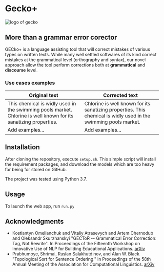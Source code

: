 # Gecko+
![logo of gecko](https://github.com/psawa/gecko-app/blob/master/application/static/img/GECko_logo_small.png)

## More than a grammar error corector
GECko+ is a language assisting tool that will correct mistakes of various types on written texts. 
While many well settled softwares of its kind correct mistakes at the grammatical level (orthography and syntax), our novel approach allow the tool perform corrections both at **grammatical** and  **discourse** level.
<!--- add demo link when live -->

### Use cases examples

<!--- add screenshot (possibly gif of correction) -->
Original text | Corrected text
------------ | -------------
This chemical is widly used in the swimming pools market. Chlorine is well known for its sanatizing properties. | Chlorine is well known for its sanatizing properties. This chemical is widly used in the swimming pools market.
Add examples... | Add examples... 

## Installation
After cloning the repository, execute `setup.sh`. This simple script will install the requirement packages, and download the models which are too heavy for being for stored on GitHub.

The project was tested using Python 3.7.

## Usage
To launch the web app, run `run.py`

## Acknowledgments
- Kostiantyn Omelianchuk and Vitaliy Atrasevych and Artem Chernodub and Oleksandr Skurzhanskyi "GECToR -- Grammatical Error Correction: Tag, Not Rewrite". In Proceedings of the Fifteenth Workshop on Innovative Use of NLP for Building Educational Applications. [arXiv](https://arxiv.org/abs/2005.12592)
- Prabhumoye, Shrimai, Ruslan Salakhutdinov, and Alan W. Black. "Topological Sort for Sentence Ordering." In Proceedings of the 58th Annual Meeting of the Association for Computational Linguistics. [arXiv](https://arxiv.org/abs/2005.00432)
